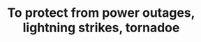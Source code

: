 ---
layout: all-exams
title: "To protect from power outages, lightning strikes, tornadoe"
blurb: "An AWS Region uses multiple data centers with a significant distance between them. An AWS Region is built with protection against these types of incidents"
quid: 137
---
